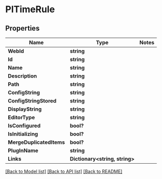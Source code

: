 # PITimeRule

## Properties
Name | Type | Notes
------------ | ------------- | -------------
**WebId** | **string**
**Id** | **string**
**Name** | **string**
**Description** | **string**
**Path** | **string**
**ConfigString** | **string**
**ConfigStringStored** | **string**
**DisplayString** | **string**
**EditorType** | **string**
**IsConfigured** | **bool?**
**IsInitializing** | **bool?**
**MergeDuplicatedItems** | **bool?**
**PlugInName** | **string**
**Links** | **Dictionary<string, string>**

[[Back to Model list]](../../README.md#documentation-for-models) [[Back to API list]](../../README.md#documentation-for-api-endpoints) [[Back to README]](../../README.md)
